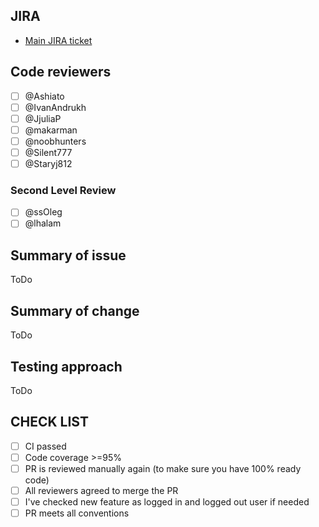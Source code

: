 ## JIRA

* [Main JIRA ticket](https://ssu-jira.softserveinc.com/secure/RapidBoard.jspa?rapidView=738)


## Code reviewers

- [ ] @Ashiato
- [ ] @IvanAndrukh
- [ ] @JjuliaP
- [ ] @makarman
- [ ] @noobhunters
- [ ] @Silent777
- [ ] @Staryj812

### Second Level Review

- [ ] @ssOleg
- [ ] @lhalam

## Summary of issue

ToDo

## Summary of change

ToDo

## Testing approach

ToDo

## CHECK LIST
- [ ]  СI passed
- [ ]  Сode coverage >=95%
- [ ]  PR is reviewed manually again (to make sure you have 100% ready code)
- [ ]  All reviewers agreed to merge the PR
- [ ]  I've checked new feature as logged in and logged out user if needed
- [ ]  PR meets all conventions
